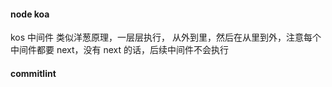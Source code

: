 #### node koa

kos 中间件 类似洋葱原理，一层层执行， 从外到里，然后在从里到外，注意每个中间件都要 next，没有 next 的话，后续中间件不会执行

#### commitlint

